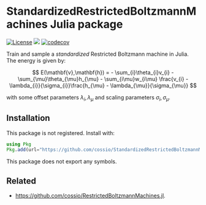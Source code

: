 # StandardizedRestrictedBoltzmannMachines Julia package

[![License](https://img.shields.io/badge/license-MIT-green.svg)](https://github.com/cossio/StandardizedRestrictedBoltzmannMachines.jl.jl/blob/master/LICENSE.md)
![](https://github.com/cossio/StandardizedRestrictedBoltzmannMachines.jl.jl/workflows/CI/badge.svg)
[![codecov](https://codecov.io/gh/cossio/StandardizedRestrictedBoltzmannMachines.jl/branch/master/graph/badge.svg?token=1Z6ATJ2FPG)](https://codecov.io/gh/cossio/StandardizedRestrictedBoltzmannMachines.jl)

Train and sample a *standardized* Restricted Boltzmann machine in Julia. The energy is given by:

$$
E(\mathbf{v},\mathbf{h}) = - \sum_{i}\theta_{i}v_{i} - \sum_{\mu}\theta_{\mu}h_{\mu} - \sum_{i\mu}w_{i\mu} \frac{v_{i} - \lambda_{i}}{\sigma_{i}}\frac{h_{\mu} - \lambda_{\mu}}{\sigma_{\mu}}
$$

with some offset parameters $\lambda_i,\lambda_\mu$ and scaling parameters $\sigma_i,\sigma_\mu$.

## Installation

This package is not registered. Install with:

```julia
using Pkg
Pkg.add(url="https://github.com/cossio/StandardizedRestrictedBoltzmannMachines.jl")
```

This package does not export any symbols.

## Related

* https://github.com/cossio/RestrictedBoltzmannMachines.jl.